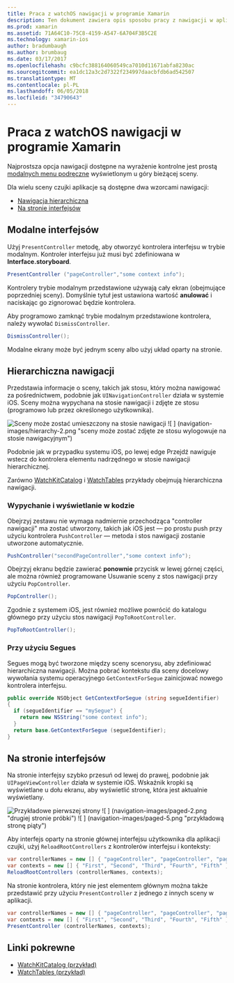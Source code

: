 ```yaml
---
title: Praca z watchOS nawigacji w programie Xamarin
description: Ten dokument zawiera opis sposobu pracy z nawigacji w aplikacji watchOS. Zawarto informacje modalne interfejsów, hierarchicznych nawigacji i interfejsów opartych na stronie.
ms.prod: xamarin
ms.assetid: 71A64C10-75C8-4159-A547-6A704F3B5C2E
ms.technology: xamarin-ios
author: bradumbaugh
ms.author: brumbaug
ms.date: 03/17/2017
ms.openlocfilehash: c9bcfc388164060549ca7010d11671abfa8230ac
ms.sourcegitcommit: ea1dc12a3c2d7322f234997daacbfdb6ad542507
ms.translationtype: MT
ms.contentlocale: pl-PL
ms.lasthandoff: 06/05/2018
ms.locfileid: "34790643"
---
```

# <a name="working-with-watchos-navigation-in-xamarin"></a>Praca z watchOS nawigacji w programie Xamarin

Najprostsza opcja nawigacji dostępne na wyrażenie kontrolne jest prostą [modalnych menu podręczne](#modal) wyświetlonym u góry bieżącej sceny.

Dla wielu sceny czujki aplikacje są dostępne dwa wzorcami nawigacji:

- [Nawigacja hierarchiczna](#Hierarchical_Navigation)
- [Na stronie interfejsów](#Page-Based_Interfaces)

<a name="modal"/>

## <a name="modal-interfaces"></a>Modalne interfejsów

Użyj `PresentController` metodę, aby otworzyć kontrolera interfejsu w trybie modalnym. Kontroler interfejsu już musi być zdefiniowana w **Interface.storyboard**.

```csharp
PresentController ("pageController","some context info");
```

Kontrolery trybie modalnym przedstawione używają cały ekran (obejmujące poprzedniej sceny). Domyślnie tytuł jest ustawiona wartość **anulować** i naciskając go zignorować będzie kontrolera.

Aby programowo zamknąć trybie modalnym przedstawione kontrolera, należy wywołać `DismissController`.

```csharp
DismissController();
```

Modalne ekrany może być jednym sceny albo użyj układ oparty na stronie.

<a name="Hierarchical_Navigation"/>

## <a name="hierarchical-navigation"></a>Hierarchiczna nawigacji

Przedstawia informacje o sceny, takich jak stosu, który można nawigować za pośrednictwem, podobnie jak `UINavigationController` działa w systemie iOS. Sceny można wypychana na stosie nawigacji i zdjęte ze stosu (programowo lub przez określonego użytkownika).

![](navigation-images/hierarchy-1.png "Sceny może zostać umieszczony na stosie nawigacji") ![ ] (navigation-images/hierarchy-2.png "sceny może zostać zdjęte ze stosu wylogowuje na stosie nawigacyjnym")

Podobnie jak w przypadku systemu iOS, po lewej edge Przejdź nawiguje wstecz do kontrolera elementu nadrzędnego w stosie nawigacji hierarchicznej.

Zarówno [WatchKitCatalog](https://developer.xamarin.com/samples/WatchKitCatalog) i [WatchTables](https://developer.xamarin.com/samples/WatchTables) przykłady obejmują hierarchiczna nawigacji.

### <a name="pushing-and-popping-in-code"></a>Wypychanie i wyświetlanie w kodzie

Obejrzyj zestawu nie wymaga nadmiernie przechodząca "controller nawigacji" ma zostać utworzony, takich jak iOS jest — po prostu push przy użyciu kontrolera `PushController` — metoda i stos nawigacji zostanie utworzone automatycznie.

```csharp
PushController("secondPageController","some context info");
```

Obejrzyj ekranu będzie zawierać **ponownie** przycisk w lewej górnej części, ale można również programowane Usuwanie sceny z stos nawigacji przy użyciu `PopController`.

```csharp
PopController();
```

Zgodnie z systemem iOS, jest również możliwe powrócić do katalogu głównego przy użyciu stos nawigacji `PopToRootController`.

```csharp
PopToRootController();
```

### <a name="using-segues"></a>Przy użyciu Segues

Segues mogą być tworzone między sceny scenorysu, aby zdefiniować hierarchiczna nawigacji. Można pobrać kontekstu dla sceny docelowy wywołania systemu operacyjnego `GetContextForSegue` zainicjować nowego kontrolera interfejsu.

```csharp
public override NSObject GetContextForSegue (string segueIdentifier)
{
  if (segueIdentifier == "mySegue") {
    return new NSString("some context info");
  }
  return base.GetContextForSegue (segueIdentifier);
}
```
<a name="Page-Based_Interfaces"/>

## <a name="page-based-interfaces"></a>Na stronie interfejsów

Na stronie interfejsy szybko przesuń od lewej do prawej, podobnie jak `UIPageViewController` działa w systemie iOS. Wskaźnik kropki są wyświetlane u dołu ekranu, aby wyświetlić stronę, która jest aktualnie wyświetlany.

![](navigation-images/paged-1.png "Przykładowe pierwszej strony") ![ ] (navigation-images/paged-2.png "drugiej stronie próbki") ![ ] (navigation-images/paged-5.png "przykładową stronę piąty")


Aby interfejs oparty na stronie głównej interfejsu użytkownika dla aplikacji czujki, użyj `ReloadRootControllers` z kontrolerów interfejsu i konteksty:

```csharp
var controllerNames = new [] { "pageController", "pageController", "pageController", "pageController", "pageController" };
var contexts = new [] { "First", "Second", "Third", "Fourth", "Fifth" };
ReloadRootControllers (controllerNames, contexts);
```

Na stronie kontrolera, który nie jest elementem głównym można także przedstawić przy użyciu `PresentController` z jednego z innych sceny w aplikacji.

```csharp
var controllerNames = new [] { "pageController", "pageController", "pageController", "pageController", "pageController" };
var contexts = new [] { "First", "Second", "Third", "Fourth", "Fifth" };
PresentController (controllerNames, contexts);
```



## <a name="related-links"></a>Linki pokrewne

- [WatchKitCatalog (przykład)](https://developer.xamarin.com/samples/monotouch/WatchKit/WatchKitCatalog/)
- [WatchTables (przykład)](https://developer.xamarin.com/samples/monotouch/WatchKit/WatchTables/)
